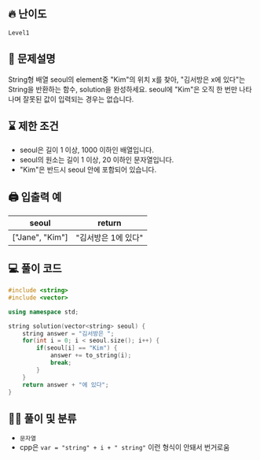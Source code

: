 ## 🔥 난이도
`Level1`

## 📝 문제설명
String형 배열 seoul의 element중 "Kim"의 위치 x를 찾아, "김서방은 x에 있다"는 String을 반환하는 함수, solution을 완성하세요. seoul에 "Kim"은 오직 한 번만 나타나며 잘못된 값이 입력되는 경우는 없습니다.

## ⌛️ 제한 조건
- seoul은 길이 1 이상, 1000 이하인 배열입니다.
- seoul의 원소는 길이 1 이상, 20 이하인 문자열입니다.
- "Kim"은 반드시 seoul 안에 포함되어 있습니다.

## 🖨  입출력 예
seoul|	return
--|--
["Jane", "Kim"]|	"김서방은 1에 있다"

## 💻 풀이 코드
```cpp
#include <string>
#include <vector>

using namespace std;

string solution(vector<string> seoul) {
    string answer = "김서방은 ";
    for(int i = 0; i < seoul.size(); i++) {
        if(seoul[i] == "Kim") {
            answer += to_string(i);
            break;
        }
    }
    return answer + "에 있다";
}
```

## ✍🏻 풀이 및 분류
- `문자열`
- cpp은 `var = "string" + i + " string"` 이런 형식이 안돼서 번거로움